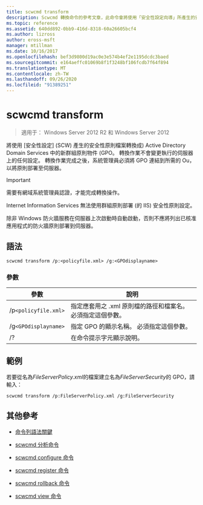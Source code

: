 ```yaml
---
title: scwcmd transform
description: Scwcmd 轉換命令的參考文章，此命令會將使用「安全性設定向導」所產生的安全性原則檔 (SCW) 到) 中 (GPO Active Directory Domain Services 的新群組原則物件中。
ms.topic: reference
ms.assetid: 640dd892-0bb9-416d-8318-60a26605bcf4
ms.author: lizross
author: eross-msft
manager: mtillman
ms.date: 10/16/2017
ms.openlocfilehash: bef3d9800d19ac0e3e574b4ef2e1195dcdc3baed
ms.sourcegitcommit: e164aeffc01069b8f1f3248bf106fcdb7f64f894
ms.translationtype: MT
ms.contentlocale: zh-TW
ms.lasthandoff: 09/26/2020
ms.locfileid: "91389251"
---
```

# <a name="scwcmd-transform"></a>scwcmd transform

> 適用于： Windows Server 2012 R2 和 Windows Server 2012

將使用 [安全性設定] (SCW) 產生的安全性原則檔案轉換成) Active Directory Domain Services 中的新群組原則物件 (GPO。 轉換作業不會變更執行的伺服器上的任何設定。 轉換作業完成之後，系統管理員必須將 GPO 連結到所需的 Ou，以將原則部署至伺服器。

> [!IMPORTANT]
> 需要有網域系統管理員認證，才能完成轉換操作。
>
> Internet Information Services 無法使用群組原則部署 (的 IIS) 安全性原則設定。
>
> 除非 Windows 防火牆服務在伺服器上次啟動時自動啟動，否則不應將列出已核准應用程式的防火牆原則部署到伺服器。

## <a name="syntax"></a>語法

```
scwcmd transform /p:<policyfile.xml> /g:<GPOdisplayname>
```

### <a name="parameters"></a>參數

| 參數 | 說明 |
|--|--|
| /p`<policyfile.xml>` | 指定應套用之 .xml 原則檔的路徑和檔案名。 必須指定這個參數。 |
| /g`<GPOdisplayname>` | 指定 GPO 的顯示名稱。 必須指定這個參數。 |
| /? | 在命令提示字元顯示說明。 |

## <a name="examples"></a>範例

若要從名為*FileServerPolicy.xml*的檔案建立名為*FileServerSecurity*的 GPO，請輸入：

```
scwcmd transform /p:FileServerPolicy.xml /g:FileServerSecurity
```

## <a name="additional-references"></a>其他參考

- [命令列語法關鍵](command-line-syntax-key.md)

- [scwcmd 分析命令](scwcmd-analyze.md)

- [scwcmd configure 命令](scwcmd-configure.md)

- [scwcmd register 命令](scwcmd-register.md)

- [scwcmd rollback 命令](scwcmd-rollback.md)

- [scwcmd view 命令](scwcmd-view.md)